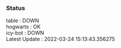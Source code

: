 ### Status


table : DOWN  
hogwarts : OK  
icy-bot : DOWN  
Latest Update : 2022-03-24 15:13:43.356275
